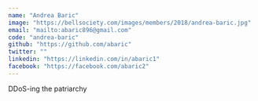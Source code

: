 ```yaml
---
name: "Andrea Baric"
image: "https://bellsociety.com/images/members/2018/andrea-baric.jpg"
email: "mailto:abaric896@gmail.com"
code: "andrea-baric"
github: "https://github.com/abaric"
twitter: ""
linkedin: "https://linkedin.com/in/abaric1"
facebook: "https://facebook.com/abaric2"
---
```

DDoS-ing the patriarchy